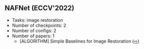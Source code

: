 ## NAFNet (ECCV'2022)

- Tasks: image restoration
- Number of checkpoints: 2
- Number of configs: 2
- Number of papers: 1
  - \[ALGORITHM\] Simple Baselines for Image Restoration ([⇨](https://github.com/open-mmlab/mmediting/blob/1.x/configs/nafnet/README.md#citation))
